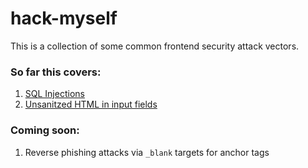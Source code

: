# hack-myself
This is a collection of some common frontend security attack vectors.

### So far this covers:
1. [SQL Injections](https://github.com/nlemast/hack-myself/tree/master/sql-injection)
2. [Unsanitzed HTML in input fields](https://github.com/nlemast/hack-myself/tree/master/unsanitized-html)

### Coming soon:
1. Reverse phishing attacks via `_blank` targets for anchor tags